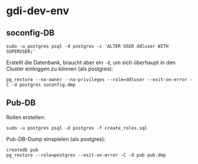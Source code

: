 # gdi-dev-env

## soconfig-DB
```
sudo -u postgres psql -d postgres -c 'ALTER USER ddluser WITH SUPERUSER;'
```

Erstellt die Datenbank, braucht aber ein `-d`, um sich überhaupt in den Cluster einloggen zu können (als postgres):
```
pg_restore --no-owner --no-privileges --role=ddluser --exit-on-error -C -d postgres soconfig.dmp
```

## Pub-DB
Rollen erstellen:
```
sudo -u postgres psql -d postgres -f create_roles.sql
```

Pub-DB-Dump einspielen (als postgres):
```
createdb pub
pg_restore --role=postgres --exit-on-error -C -d pub pub.dmp
```
